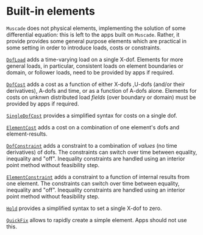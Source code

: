 # Built-in elements

`Muscade` does not physical elements, implementing the solution of some differential equation: this is left to the apps built on `Muscade`.  Rather, it provide provides some general purpose elements which are practical in some setting in order to introduce loads, costs or  constraints.

[`DofLoad`](@ref) adds a time-varying load on a single X-dof.  Elements for more general loads, in particular, consistent loads on element boundaries or domain, or follower loads, need to be provided by apps if required.

[`DofCost`](@ref) adds a cost as a function of either X-dofs ,U-dofs (and/or their derivatives), A-dofs and time, or as a function of A-dofs alone. Elements for costs on unknwn distributed load *fields* (over boundary or domain) must be provided by apps if required.

[`SingleDofCost`](@ref) provides a simplified syntax for costs on a single dof.

[`ElementCost`](@ref) adds a cost on a combination of one element's dofs and element-results.

[`DofConstraint`](@ref) adds a constraint to a combination of *values* (no time derivatives) of dofs. The constraints can switch over time between equality, inequality and "off". Inequality constraints are handled using an interior point method without feasibility step.

[`ElementConstraint`](@ref) adds a constraint to a function of internal results from one element. The constraints can switch over time between equality, inequality and "off". Inequality constraints are handled using an interior point method without feasibility step.

[`Hold`](@ref) provides a simplified syntax to set a single X-dof to zero.

[`QuickFix`](@ref) allows to rapidly create a simple element. Apps should not use this.
